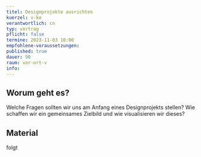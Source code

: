```yaml
---
titel: Designprojekte ausrichten
kuerzel: v-ko
verantwortlich: cn
typ: vortrag
pflicht: false
termine: 2023-11-03 10:00
empfohlene-voraussetzungen: 
published: true
dauer: 90
raum: vor-ort-v
info: 
---
```



## Worum geht es?
Welche Fragen sollten wir uns am Anfang eines Designprojekts stellen? Wie schaffen wir ein gemeinsames Zielbild und wie visualisieren wir dieses?

## Material
folgt

